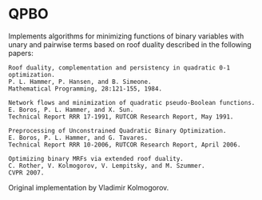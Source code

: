 QPBO
====

Implements algorithms for minimizing functions of binary variables with unary and pairwise terms based on roof duality described in the following papers:

    Roof duality, complementation and persistency in quadratic 0-1 optimization.
    P. L. Hammer, P. Hansen, and B. Simeone.
    Mathematical Programming, 28:121-155, 1984. 

    Network flows and minimization of quadratic pseudo-Boolean functions.
    E. Boros, P. L. Hammer, and X. Sun.
    Technical Report RRR 17-1991, RUTCOR Research Report, May 1991. 

    Preprocessing of Unconstrained Quadratic Binary Optimization.
    E. Boros, P. L. Hammer, and G. Tavares.
    Technical Report RRR 10-2006, RUTCOR Research Report, April 2006. 

    Optimizing binary MRFs via extended roof duality.
    C. Rother, V. Kolmogorov, V. Lempitsky, and M. Szummer.
    CVPR 2007. 

Original implementation by Vladimir Kolmogorov.
